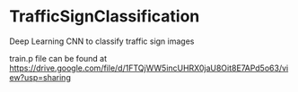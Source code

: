 # TrafficSignClassification
Deep Learning CNN to classify traffic sign images

train.p file can be found at https://drive.google.com/file/d/1FTQjWW5incUHRX0jaU8Oit8E7APd5o63/view?usp=sharing
